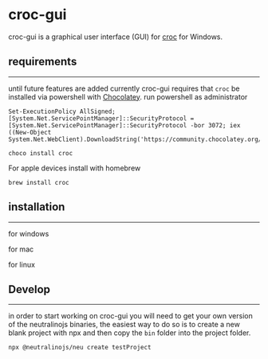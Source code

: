 # croc-gui
croc-gui is a graphical user interface (GUI) for [croc](https://github.com/schollz/croc) for Windows.
## requirements

***

until future features are added currently croc-gui requires that `croc` be installed via powershell with [Chocolatey](https://chocolatey.org). 
run powershell as administrator
```
Set-ExecutionPolicy AllSigned; [System.Net.ServicePointManager]::SecurityProtocol = [System.Net.ServicePointManager]::SecurityProtocol -bor 3072; iex ((New-Object System.Net.WebClient).DownloadString('https://community.chocolatey.org/install.ps1'))

choco install croc
```

For apple devices install with homebrew

```
brew install croc
```

## installation

***

for windows

for mac

for linux




## Develop
***

in order to start working on croc-gui you will need to get your own version of the neutralinojs binaries, the easiest way to do so is to create a new blank project with npx and then copy the `bin` folder into the project folder.

```
npx @neutralinojs/neu create testProject
```